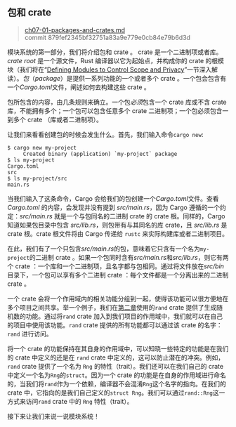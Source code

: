 ## 包和 crate

> [ch07-01-packages-and-crates.md](https://github.com/rust-lang/book/blob/master/src/ch07-01-packages-and-crates.md)
> <br>
> commit 879fef2345bf32751a83a9e779e0cb84e79b6d3d

模块系统的第一部分，我们将介绍包和 crate 。 crate 是一个二进制项或者库。*crate root* 是一个源文件，Rust 编译器以它为起始点，并构成你的 crate 的根模块（我们将在“[Defining Modules to Control Scope and Privacy](https://github.com/rust-lang/book/blob/master/src/ch07-02-defining-modules-to-control-scope-and-privacy.md)”一节深入解读）。*包*（*package*）是提供一系列功能的一个或者多个 crate 。一个包会包含有一个*Cargo.toml*文件，阐述如何去构建这些 crate 。

包所包含的内容，由几条规则来确立。一个包*必须*包含一个 crate 库或不含 crate 库，不能拥有多个；一个包可以包含任意多个 crate 二进制项；一个包必须包含一到多个 crate （库或者二进制项）。

让我们来看看创建包的时候会发生什么。首先，我们输入命令`cargo new`:

```text
$ cargo new my-project
     Created binary (application) `my-project` package
$ ls my-project
Cargo.toml
src
$ ls my-project/src
main.rs
```

当我们输入了这条命令，Cargo 会给我们的包创建一个*Cargo.toml*文件。查看 *Cargo.toml* 的内容，会发现并没有提到 *src/main.rs*，因为 Cargo 遵循的一个约定：*src/main.rs* 就是一个与包同名的二进制 crate 的 crate 根。同样的，Cargo 知道如果包目录中包含 *src/lib.rs*，则包带有与其同名的库 crate，且 *src/lib.rs* 是 crate 根。crate 根文件将由 Cargo 传递给 `rustc` 来实际构建库或者二进制项目。

在此，我们有了一个只包含*src/main.rs*的包，意味着它只含有一个名为`my-project`的二进制 crate 。如果一个包同时含有*src/main.rs*和*src/lib.rs*，则它有两个 crate ：一个库和一个二进制项，且名字都与包相同。通过将文件放在*src/bin*目录下，一个包可以享有多个二进制 crate ：每个文件都是一个分离出来的二进制 crate 。

一个 crate 会将一个作用域内的相关功能分组到一起，使得该功能可以很方便地在多个项目之间共享。举一个例子，我们在[第二章](https://github.com/rust-lang/book/blob/master/src/ch02-00-guessing-game-tutorial.md#generating-a-random-number)使用的`rand` crate 提供了生成随机数的功能。通过将`rand` crate 加入到我们项目的作用域中，我们就可以在自己的项目中使用该功能。`rand` crate 提供的所有功能都可以通过该 crate 的名字：`rand` 进行访问。

将一个 crate 的功能保持在其自身的作用域中，可以知晓一些特定的功能是在我们的 crate 中定义的还是在 `rand` crate 中定义的，这可以防止潜在的冲突。例如，`rand` crate 提供了一个名为 `Rng` 的特性（trait）。我们还可以在我们自己的 crate 中定义一个名为`Rng`的`struct`。因为一个 crate 的功能是在自身的作用域进行命名的，当我们将`rand`作为一个依赖，编译器不会混淆`Rng`这个名字的指向。在我们的 crate 中，它指向的是我们自己定义的`struct Rng`。我们可以通过`rand::Rng`这一方式来访问`rand` crate 中的 `Rng` 特性（trait）。

接下来让我们来说一说模块系统！
